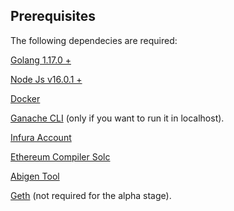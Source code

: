 ## Prerequisites
The following dependecies are required:

[Golang 1.17.0 +](https://golang.org/doc/install)

[Node Js v16.0.1 +](https://nodejs.org/es/)

[Docker](https://docs.docker.com/docker-for-mac/install/)

[Ganache CLI](https://trufflesuite.com/ganache/index.html) (only if you want to run it in localhost). 

[Infura Account](https://infura.io/register?redirect=%2Fdashboard%2Fethereum%2F7db961138c114b7882db2ff9788cded0%2Fsettings)

[Ethereum Compiler Solc](https://goethereumbook.org/smart-contract-compile/)

[Abigen Tool](https://www.metachris.com/2021/05/creating-go-bindings-for-ethereum-smart-contracts/)

[Geth](https://geth.ethereum.org/downloads/) (not required for the alpha stage).